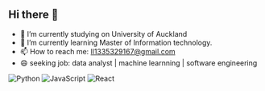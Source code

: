 ## Hi there 👋

- 🔭 I’m currently studying on University of Auckland
- 🌱 I’m currently learning Master of Information technology.
- 📫 How to reach me: ll1335329167@gmail.com
- 😄 seeking job: data analyst | machine learnning | software engineering

![Python](https://img.shields.io/badge/-Python-3776AB?logo=python&logoColor=white&style=flat)
![JavaScript](https://img.shields.io/badge/-JavaScript-F7DF1E?logo=javascript&logoColor=black&style=flat)
![React](https://img.shields.io/badge/-React-61DAFB?logo=react&logoColor=white&style=flat)

